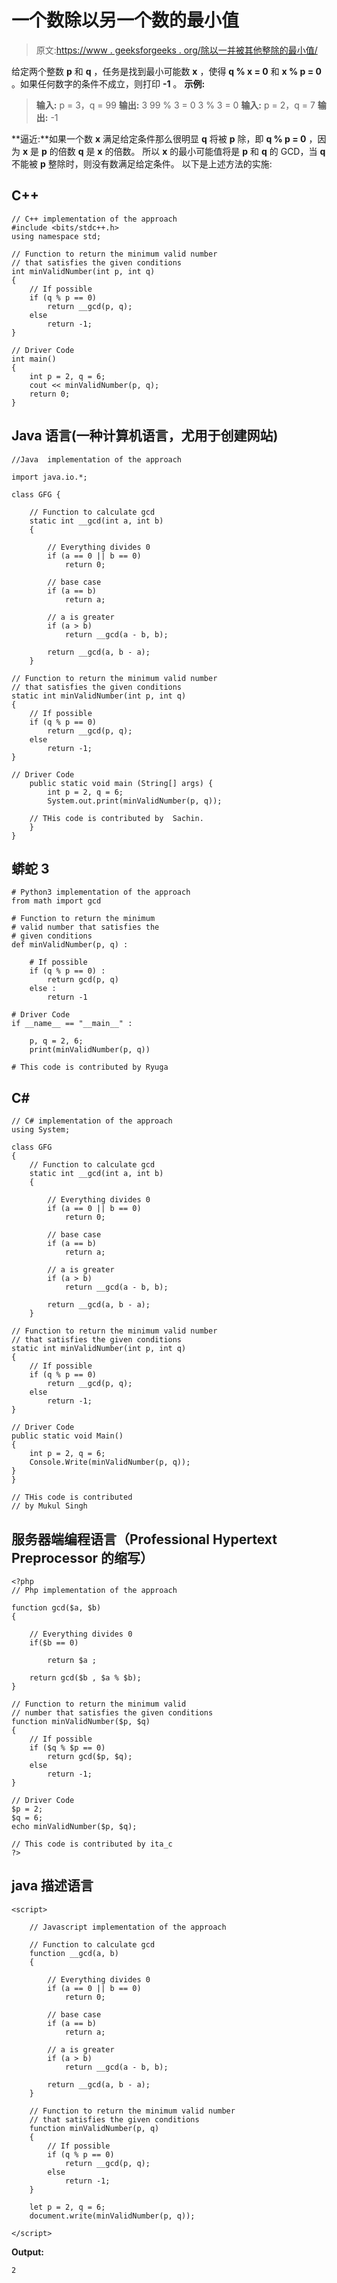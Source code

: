 # 一个数除以另一个数的最小值

> 原文:[https://www . geeksforgeeks . org/除以一并被其他整除的最小值/](https://www.geeksforgeeks.org/minimum-value-that-divides-one-number-and-divisible-by-other/)

给定两个整数 **p** 和 **q** ，任务是找到最小可能数 **x** ，使得 **q % x = 0** 和 **x % p = 0** 。如果任何数字的条件不成立，则打印 **-1** 。
**示例:**

> **输入:** p = 3，q = 99
> **输出:** 3
> 99 % 3 = 0
> 3 % 3 = 0
> **输入:** p = 2，q = 7
> **输出:** -1

**逼近:**如果一个数 **x** 满足给定条件那么很明显 **q** 将被 **p** 除，即 **q % p = 0** ，因为 **x** 是 **p** 的倍数 **q** 是 **x** 的倍数。
所以 **x** 的最小可能值将是 **p** 和 **q** 的 GCD，当 **q** 不能被 **p** 整除时，则没有数满足给定条件。
以下是上述方法的实施:

## C++

```
// C++ implementation of the approach
#include <bits/stdc++.h>
using namespace std;

// Function to return the minimum valid number
// that satisfies the given conditions
int minValidNumber(int p, int q)
{
    // If possible
    if (q % p == 0)
        return __gcd(p, q);
    else
        return -1;
}

// Driver Code
int main()
{
    int p = 2, q = 6;
    cout << minValidNumber(p, q);
    return 0;
}
```

## Java 语言(一种计算机语言，尤用于创建网站)

```
//Java  implementation of the approach

import java.io.*;

class GFG {

    // Function to calculate gcd
    static int __gcd(int a, int b)
    {

        // Everything divides 0
        if (a == 0 || b == 0)
            return 0;

        // base case
        if (a == b)
            return a;

        // a is greater
        if (a > b)
            return __gcd(a - b, b);

        return __gcd(a, b - a);
    }

// Function to return the minimum valid number
// that satisfies the given conditions
static int minValidNumber(int p, int q)
{
    // If possible
    if (q % p == 0)
        return __gcd(p, q);
    else
        return -1;
}

// Driver Code
    public static void main (String[] args) {
        int p = 2, q = 6;
        System.out.print(minValidNumber(p, q));

    // THis code is contributed by  Sachin.
    }
}
```

## 蟒蛇 3

```
# Python3 implementation of the approach
from math import gcd

# Function to return the minimum
# valid number that satisfies the
# given conditions
def minValidNumber(p, q) :

    # If possible
    if (q % p == 0) :
        return gcd(p, q)
    else :
        return -1

# Driver Code
if __name__ == "__main__" :

    p, q = 2, 6;
    print(minValidNumber(p, q))

# This code is contributed by Ryuga
```

## C#

```
// C# implementation of the approach
using System;

class GFG
{
    // Function to calculate gcd
    static int __gcd(int a, int b)
    {

        // Everything divides 0
        if (a == 0 || b == 0)
            return 0;

        // base case
        if (a == b)
            return a;

        // a is greater
        if (a > b)
            return __gcd(a - b, b);

        return __gcd(a, b - a);
    }

// Function to return the minimum valid number
// that satisfies the given conditions
static int minValidNumber(int p, int q)
{
    // If possible
    if (q % p == 0)
        return __gcd(p, q);
    else
        return -1;
}

// Driver Code
public static void Main()
{
    int p = 2, q = 6;
    Console.Write(minValidNumber(p, q));
}
}

// THis code is contributed
// by Mukul Singh
```

## 服务器端编程语言（Professional Hypertext Preprocessor 的缩写）

```
<?php
// Php implementation of the approach

function gcd($a, $b)
{

    // Everything divides 0
    if($b == 0)

        return $a ;

    return gcd($b , $a % $b);
}

// Function to return the minimum valid
// number that satisfies the given conditions
function minValidNumber($p, $q)
{
    // If possible
    if ($q % $p == 0)
        return gcd($p, $q);
    else
        return -1;
}

// Driver Code
$p = 2;
$q = 6;
echo minValidNumber($p, $q);

// This code is contributed by ita_c
?>
```

## java 描述语言

```
<script>

    // Javascript implementation of the approach

    // Function to calculate gcd
    function __gcd(a, b)
    {

        // Everything divides 0 
        if (a == 0 || b == 0)
            return 0;

        // base case
        if (a == b)
            return a;

        // a is greater
        if (a > b)
            return __gcd(a - b, b);

        return __gcd(a, b - a);
    }

    // Function to return the minimum valid number
    // that satisfies the given conditions
    function minValidNumber(p, q)
    {
        // If possible
        if (q % p == 0)
            return __gcd(p, q);
        else
            return -1;
    }  

    let p = 2, q = 6;
    document.write(minValidNumber(p, q));

</script>
```

**Output:** 

```
2
```